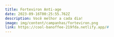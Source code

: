 ```yaml
---
title: Forteviron Anti-age
date: 2023-09-16T00:25:55.762Z
description: Você melhor a cada dia!
image: img/content/campanhas/forteviron.png
link: https://cool-banoffee-219fda.netlify.app/#
---
```

